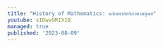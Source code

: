 ```yaml
---
title: "History of Mathematics: คณิตศาสตร์ภาษามนุษย์"
youtube: sIDwvORIX1Q
managed: true
published: '2023-08-09'
---
```

